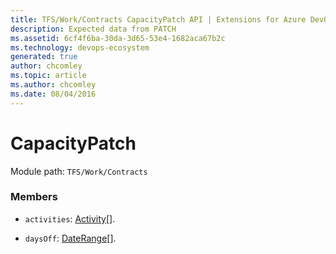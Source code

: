 ```yaml
---
title: TFS/Work/Contracts CapacityPatch API | Extensions for Azure DevOps Services
description: Expected data from PATCH
ms.assetid: 6cf4f6ba-30da-3d65-53e4-1682aca67b2c
ms.technology: devops-ecosystem
generated: true
author: chcomley
ms.topic: article
ms.author: chcomley
ms.date: 08/04/2016
---
```


# CapacityPatch

Module path: `TFS/Work/Contracts`

### Members

- `activities`: [Activity](../../../TFS/Work/Contracts/Activity.md)[].

- `daysOff`: [DateRange](../../../TFS/Work/Contracts/DateRange.md)[].
